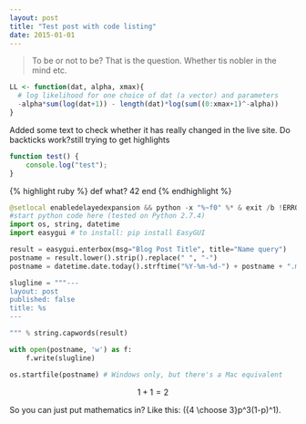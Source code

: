 ```yaml
---
layout: post
title: "Test post with code listing"
date: 2015-01-01
---
```



> To be or not to be?
That is the question.
Whether tis nobler in the mind
etc.

``` r
LL <- function(dat, alpha, xmax){
  # log likelihood for one choice of dat (a vector) and parameters
  -alpha*sum(log(dat+1)) - length(dat)*log(sum((0:xmax+1)^-alpha))
}
```

Added some text to check whether it has really changed in the live site.
Do backticks work?still trying to get highlights

``` javascript
function test() {
    console.log("test");
}
```

{% highlight ruby %}
def what?
42
end
{% endhighlight %}

```python
@setlocal enabledelayedexpansion && python -x "%~f0" %* & exit /b !ERRORLEVEL!
#start python code here (tested on Python 2.7.4)
import os, string, datetime
import easygui # to install: pip install EasyGUI

result = easygui.enterbox(msg="Blog Post Title", title="Name query")
postname = result.lower().strip().replace(" ", "-")
postname = datetime.date.today().strftime("%Y-%m-%d-") + postname + ".md"

slugline = """---
layout: post
published: false
title: %s
---

""" % string.capwords(result)

with open(postname, 'w') as f:
    f.write(slugline)

os.startfile(postname) # Windows only, but there's a Mac equivalent
```

$$1+1=2$$

So you can just put mathematics in? Like this: \({4 \choose 3}p^3(1-p)^1\). 
